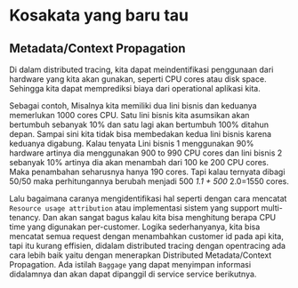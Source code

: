 # Kosakata yang baru tau

## Metadata/Context Propagation

Di dalam distributed tracing, kita dapat meindentifikasi penggunaan dari hardware yang kita akan gunakan, seperti CPU cores atau disk space. Sehingga kita dapat memprediksi biaya dari operational aplikasi kita.

Sebagai contoh, Misalnya kita memiliki dua lini bisnis dan keduanya memerlukan 1000 cores CPU. Satu lini bisnis kita asumsikan akan bertumbuh sebanyak 10% dan satu lagi akan bertumbuh 100% ditahun depan. Sampai sini kita tidak bisa membedakan kedua lini bisnis karena keduanya digabung. Kalau tenyata Lini bisnis 1 menggunakan 90% hardware artinya dia menggunakan 900 to 990 CPU cores dan lini bisnis 2 sebanyak 10% artinya dia akan menambah dari 100 ke 200 CPU cores. Maka penambahan seharusnya hanya 190 cores. Tapi kalau ternyata dibagi 50/50 maka perhitungannya berubah menjadi 500 *1.1 + 500* 2.0=1550 cores.

Lalu bagaimana caranya mengidentifikasi hal seperti dengan cara mencatat `Resource usage attribution` atau implementasi sistem yang support multi-tenancy. Dan akan sangat bagus kalau kita bisa menghitung berapa CPU time yang digunakan per-customer. Logika sederhanyanya, kita bisa mencatat semua request dengan menambahkan customer id pada api kita, tapi itu kurang effisien, didalam distributed tracing dengan opentracing ada cara lebih baik yaitu dengan menerapkan Distributed Metadata/Context Propagation. Ada istilah `Baggage` yang dapat menyimpan informasi didalamnya dan akan dapat dipanggil di service service berikutnya.
